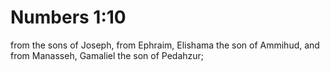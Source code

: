# Numbers 1:10

from the sons of Joseph, from Ephraim, Elishama the son of Ammihud, and from Manasseh, Gamaliel the son of Pedahzur;
